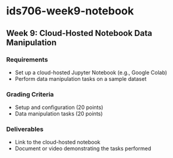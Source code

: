 # ids706-week9-notebook

## Week 9: Cloud-Hosted Notebook Data Manipulation
### Requirements
- Set up a cloud-hosted Jupyter Notebook (e.g., Google Colab)
- Perform data manipulation tasks on a sample dataset
### Grading Criteria
- Setup and configuration (20 points)
- Data manipulation tasks (20 points)
### Deliverables
- Link to the cloud-hosted notebook
- Document or video demonstrating the tasks performed
